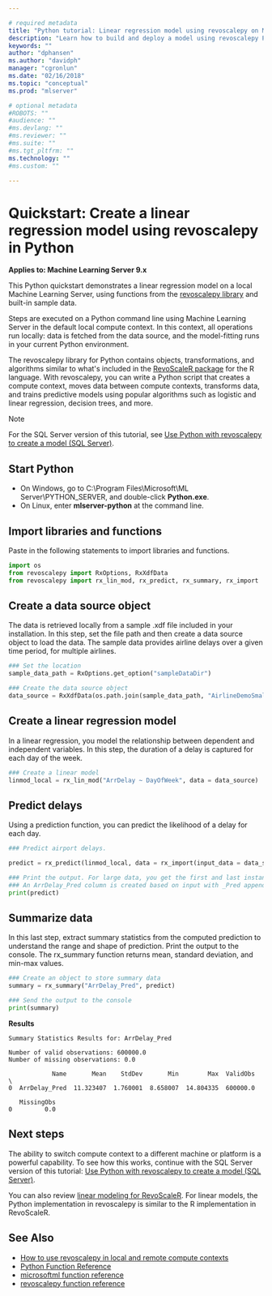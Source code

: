 ```yaml
---

# required metadata
title: "Python tutorial: Linear regression model using revoscalepy on Machine Learning Server "
description: "Learn how to build and deploy a model using revoscalepy Python functions. Predict outcomes. Summarize  data."
keywords: ""
author: "dphansen"
ms.author: "davidph"
manager: "cgronlun"
ms.date: "02/16/2018"
ms.topic: "conceptual"
ms.prod: "mlserver"

# optional metadata
#ROBOTS: ""
#audience: ""
#ms.devlang: ""
#ms.reviewer: ""
#ms.suite: ""
#ms.tgt_pltfrm: ""
ms.technology: ""
#ms.custom: ""

---
```


# Quickstart: Create a linear regression model using revoscalepy in Python

**Applies to: Machine Learning Server 9.x**

This Python quickstart demonstrates a linear regression model on a local Machine Learning Server, using functions from the [revoscalepy library](../python-reference/revoscalepy/revoscalepy-package.md) and built-in sample data. 

Steps are executed on a Python command line using Machine Learning Server in the default local compute context. In this context, all operations run locally: data is fetched from the data source, and the model-fitting runs in your current Python environment.

The revoscalepy library for Python contains objects, transformations, and algorithms similar to what's included in the [RevoScaleR package](../r-reference/revoscaler/revoscaler.md) for the R language. With revoscalepy, you can write a Python script that creates a compute context, moves data between compute contexts, transforms data, and trains predictive models using popular algorithms such as logistic and linear regression, decision trees, and more.

> [!Note]
> For the SQL Server version of this tutorial, see [Use Python with revoscalepy to create a model (SQL Server)](https://docs.microsoft.com/sql/advanced-analytics/tutorials/use-python-revoscalepy-to-create-model).

## Start Python

+ On Windows, go to C:\Program Files\Microsoft\ML Server\PYTHON_SERVER, and double-click **Python.exe**.
+ On Linux, enter **mlserver-python** at the command line.

## Import libraries and functions

Paste in the following statements to import libraries and functions.

```python
import os
from revoscalepy import RxOptions, RxXdfData
from revoscalepy import rx_lin_mod, rx_predict, rx_summary, rx_import
```

## Create a data source object

The data is retrieved locally from a sample .xdf file included in your installation. In this step, set the file path and then create a data source object to load the data. The sample data provides airline delays over a given time period, for multiple airlines.

```python
### Set the location
sample_data_path = RxOptions.get_option("sampleDataDir")

### Create the data source object
data_source = RxXdfData(os.path.join(sample_data_path, "AirlineDemoSmall.xdf"))
```

## Create a linear regression model

In a linear regression, you model the relationship between dependent and independent variables. In this step, the duration of a delay is captured for each day of the week. 

```python
### Create a linear model
linmod_local = rx_lin_mod("ArrDelay ~ DayOfWeek", data = data_source)
```

## Predict delays

Using a prediction function, you can predict the likelihood of a delay for each day.

```python
### Predict airport delays.

predict = rx_predict(linmod_local, data = rx_import(input_data = data_source))

### Print the output. For large data, you get the first and last instances.
### An ArrDelay_Pred column is created based on input with _Pred appended.
print(predict)
```

## Summarize data

In this last step, extract summary statistics from the computed prediction to understand the range and shape of prediction. Print the output to the console. The rx_summary function returns mean, standard deviation, and min-max values.

```python
### Create an object to store summary data
summary = rx_summary("ArrDelay_Pred", predict)

### Send the output to the console
print(summary)
```
**Results**

```text
Summary Statistics Results for: ArrDelay_Pred

Number of valid observations: 600000.0
Number of missing observations: 0.0

            Name       Mean    StdDev       Min        Max  ValidObs  \
0  ArrDelay_Pred  11.323407  1.760001  8.658007  14.804335  600000.0

   MissingObs
0         0.0
```

## Next steps

The ability to switch compute context to a different machine or platform is a powerful capability. To see how this works, continue with the SQL Server version of this tutorial: [Use Python with revoscalepy to create a model (SQL Server)](https://docs.microsoft.com/sql/advanced-analytics/tutorials/use-python-revoscalepy-to-create-model).

You can also review [linear modeling for RevoScaleR](../r/how-to-revoscaler-linear-model.md). For linear models, the Python implementation in revoscalepy is similar to the R implementation in RevoScaleR.


## See Also

+ [How to use revoscalepy in local and remote compute contexts](how-to-revoscalepy.md)
+ [Python Function Reference](../python-reference/introducing-python-package-reference.md)
+ [microsoftml function reference](../python-reference/microsoftml/microsoftml-package.md)
+ [revoscalepy function reference](../python-reference/revoscalepy/revoscalepy-package.md)
